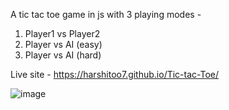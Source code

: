
A tic tac toe game in js with 3 playing modes -
1. Player1 vs Player2 
2. Player vs AI (easy)
3. Player vs AI (hard)

Live site - https://harshitoo7.github.io/Tic-tac-Toe/

![image](https://user-images.githubusercontent.com/51077550/184964651-3ffed0dc-7913-4dbb-b63d-929b80bc5359.png)
